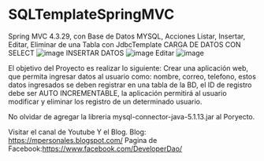 # SQLTemplateSpringMVC
Spring MVC 4.3.29, con Base de Datos MYSQL, Acciones Listar, Insertar, Editar, Eliminar de una Tabla con JdbcTemplate
CARGA DE DATOS CON SELECT
![image](https://user-images.githubusercontent.com/12779523/173163620-54e85873-f0e1-4757-b06a-89906dbb4460.png)
INSERTAR DATOS
![image](https://user-images.githubusercontent.com/12779523/173163797-ede67db4-adb5-4bb7-b937-18585c9fa898.png)
Editar 
![image](https://user-images.githubusercontent.com/12779523/173163840-2ea5a7e6-f2ef-4667-99ed-8579ac54125b.png)

El objetivo del Proyecto es realizar lo siguiente:
Crear una aplicación web, que permita ingresar datos al usuario como: nombre, correo, telefono, estos datos ingresados se deben 
registrar en una tabla de la BD, el ID de registro debe ser AUTO INCREMENTABLE, la aplicación permitirá al usuario modificar y 
eliminar los registro de un determinado usuario.

No olvidar de agregar la libreria mysql-connector-java-5.1.13.jar al Poryecto.

Visitar el canal de Youtube Y el Blog.
Blog: https://mpersonales.blogspot.com/
Pagina de Facebook:https://www.facebook.com/DeveloperDao/
